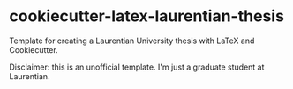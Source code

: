 # cookiecutter-latex-laurentian-thesis

Template for creating a Laurentian University thesis with LaTeX and Cookiecutter.

Disclaimer: this is an unofficial template. I'm just a graduate student at Laurentian.
